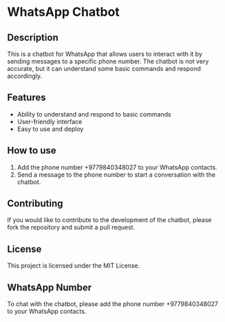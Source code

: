 # WhatsApp Chatbot

## Description

This is a chatbot for WhatsApp that allows users to interact with it by sending messages to a specific phone number. The chatbot is not very accurate, but it can understand some basic commands and respond accordingly.

## Features

- Ability to understand and respond to basic commands
- User-friendly interface
- Easy to use and deploy

## How to use

1. Add the phone number +9779840348027 to your WhatsApp contacts.
2. Send a message to the phone number to start a conversation with the chatbot.

## Contributing

If you would like to contribute to the development of the chatbot, please fork the repository and submit a pull request.

## License

This project is licensed under the MIT License.

## WhatsApp Number

To chat with the chatbot, please add the phone number +9779840348027 to your WhatsApp contacts.
